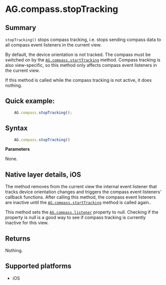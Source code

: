 # AG.compass.stopTracking

## Summary

`stopTracking()` stops compass tracking, i.e. stops sending compass data to all compass event listeners in the current view.

By default, the device orientation is not tracked. The compass must be switched on by the [`AG.compass.startTracking`](startTracking.md) method. Compass tracking is also view-specific, so this method only affects compass event listeners in the current view.

If this method is called while the compass tracking is not active, it does nothing.

## Quick example:

```javascript
	AG.compass.stopTracking();
```

## Syntax

```javascript
	AG.compass.stopTracking()
```

**Parameters**

None.

## Native layer details, iOS

The method removes from the current view the internal event listener that tracks device orientation changes and triggers the compass event listeners' callback functions. After calling this method, the compass event listeners are inactive until the [`AG.compass.startTracking`](startTracking.md) method is called again..

This method sets the [`AG.compass.listener`](listener.md) property to null. Checking if the property is null is a good way to see if compass tracking is currently inactive for this view.

## Returns 

Nothing.

## Supported platforms
* iOS